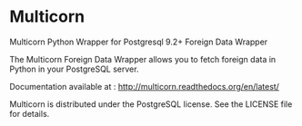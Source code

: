 Multicorn
=========

Multicorn Python Wrapper for Postgresql 9.2+ Foreign Data Wrapper

The Multicorn Foreign Data Wrapper allows you to fetch foreign data in Python in your PostgreSQL server.

Documentation available at : http://multicorn.readthedocs.org/en/latest/

Multicorn is distributed under the PostgreSQL license. See the LICENSE file for
details.
